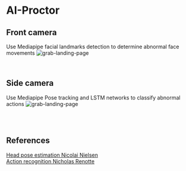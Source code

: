 # AI-Proctor

## Front camera
Use Mediapipe facial landmarks detection to determine abnormal face movements
![grab-landing-page](https://github.com/nkluan/AI-Proctor/blob/main/Log%20Video/gif/front_cam_result.gif)

<br>

## Side camera
Use Mediapipe Pose tracking and LSTM networks to classify abnormal actions
![grab-landing-page](https://github.com/nkluan/AI-Proctor/blob/main/Log%20Video/gif/side_cam_resulf.gif)

<br><br>


## References

[Head pose estimation Nicolai Nielsen](https://www.youtube.com/watch?v=-toNMaS4SeQ)
<br>
[Action recognition Nicholas Renotte](https://www.youtube.com/watch?v=doDUihpj6ro)

